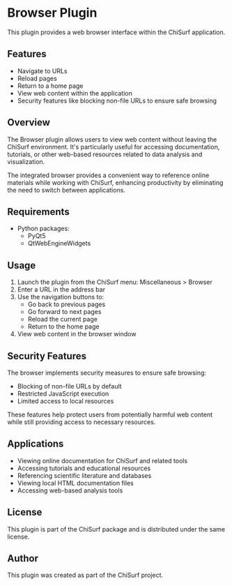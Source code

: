 # Browser Plugin

This plugin provides a web browser interface within the ChiSurf application.

## Features

- Navigate to URLs
- Reload pages
- Return to a home page
- View web content within the application
- Security features like blocking non-file URLs to ensure safe browsing

## Overview

The Browser plugin allows users to view web content without leaving the ChiSurf environment. It's particularly useful 
for accessing documentation, tutorials, or other web-based resources related to data analysis and visualization.

The integrated browser provides a convenient way to reference online materials while working with ChiSurf, enhancing 
productivity by eliminating the need to switch between applications.

## Requirements

- Python packages:
  - PyQt5
  - QtWebEngineWidgets

## Usage

1. Launch the plugin from the ChiSurf menu: Miscellaneous > Browser
2. Enter a URL in the address bar
3. Use the navigation buttons to:
   - Go back to previous pages
   - Go forward to next pages
   - Reload the current page
   - Return to the home page
4. View web content in the browser window

## Security Features

The browser implements security measures to ensure safe browsing:
- Blocking of non-file URLs by default
- Restricted JavaScript execution
- Limited access to local resources

These features help protect users from potentially harmful web content while still providing access to necessary 
resources.

## Applications

- Viewing online documentation for ChiSurf and related tools
- Accessing tutorials and educational resources
- Referencing scientific literature and databases
- Viewing local HTML documentation files
- Accessing web-based analysis tools

## License

This plugin is part of the ChiSurf package and is distributed under the same license.

## Author

This plugin was created as part of the ChiSurf project.